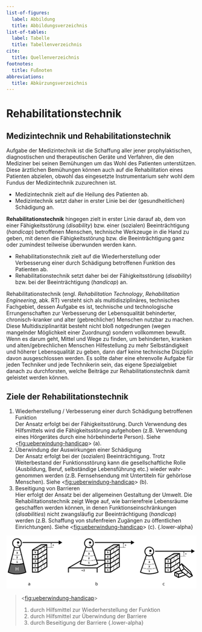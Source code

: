 ```yaml
---
list-of-figures:
  label: Abbildung
  title: Abbildungsverzeichnis
list-of-tables:
  label: Tabelle
  title: Tabellenverzeichnis
cite:
  title: Quellenverzeichnis
footnotes:
  title: Fußnoten
abbreviations:
  title: Abkürzungsverzeichnis
---
```


# Rehabilitationstechnik

## Medizintechnik und Rehabilitationstechnik

Aufgabe der Medizintechnik ist die Schaffung aller jener prophylaktischen, diagnostischen und therapeutischen Geräte und Verfahren, die den Mediziner bei seinen Bemühungen um das Wohl des Patienten unterstützen.
Diese ärztlichen Bemühungen können auch auf die Rehabilitation eines Patienten abzielen, obwohl das eingesetzte Instrumentarium sehr wohl dem Fundus der Medizintechnik zuzurechnen ist.

- Medizintechnik zielt auf die Heilung des Patienten ab.
- Medizintechnik setzt daher in erster Linie bei der (gesundheitlichen) Schädigung an.

**Rehabilitationstechnik** hingegen zielt in erster Linie darauf ab, dem von einer Fähigkeitsstörung (_disability_) bzw. einer (sozialen) Beeinträchtigung (_handicap_) betroffenen Menschen, technische Werkzeuge in die Hand zu geben, mit denen die Fähigkeitsstörung bzw. die Beeinträchtigung ganz oder zumindest teilweise überwunden werden kann.

- Rehabilitationstechnik zielt auf die Wiederherstellung oder Verbesserung einer durch Schädigung betroffenen Funktion des Patienten ab.
- Rehabilitationstechnik setzt daher bei der Fähigkeitsstörung (_disability_) bzw. bei der Beeinträchtigung (_handicap_) an.

Rehabilitationstechnik (engl. _Rehabilitation Technology_, _Rehabilitation Engineering_, abk. RT) versteht sich als multidisziplinäres, technisches Fachgebiet, dessen Aufgabe es ist, technische und technologische Errungenschaften zur Verbesserung der Lebensqualität behinderter, chronisch-kranker und alter (gebrechlicher) Menschen nutzbar zu machen.
Diese Multidisziplinarität besteht nicht bloß notgedrungen (wegen mangelnder Möglichkeit einer Zuordnung) sondern vollkommen bewußt.
Wenn es darum geht, Mittel und Wege zu finden, um behinderten, kranken und alten/gebrechlichen Menschen Hilfestellung zu mehr Selbständigkeit und höherer Lebensqualität zu geben, dann darf keine technische Disziplin davon ausgeschlossen werden.
Es sollte daher eine ehrenvolle Aufgabe für jeden Techniker und jede Technikerin sein, das eigene Spezialgebiet danach zu durchforsten, welche Beiträge zur Rehabilitationstechnik damit geleistet werden können.

## Ziele der Rehabilitationstechnik

1. Wiederherstellung / Verbesserung einer durch Schädigung betroffenen Funktion  
   Der Ansatz erfolgt bei der Fähigkeitsstörung.
   Durch Verwendung des Hilfsmittels wird die Fähigkeitsstörung aufgehoben (z.B. Verwendung eines Hörgerätes durch eine hörbehinderte Person).
   Siehe <<fig:ueberwindung-handicap>> (a).
2. Überwindung der Auswirkungen einer Schädigung  
   Der Ansatz erfolgt bei der (sozialen) Beeinträchtigung.
   Trotz Weiterbestand der Funktionsstörung kann die gesellschaftliche Rolle (Ausbildung, Beruf, selbständige Lebensführung etc.) wieder wahr-
   genommen werden (z.B. Fernsehsendung mit Untertiteln für gehörlose Menschen).
   Siehe <<fig:ueberwindung-handicap>> (b).
3. Beseitigung von Barrieren  
    Hier erfolgt der Ansatz bei der allgemeinen Gestaltung der Umwelt.
   Die Rehabilitationstechnik zeigt Wege auf, wie barrierefreie Lebensräume geschaffen werden können, in denen Funktionseinschränkungen (_disabilities_) nicht zwangsläufig zur Beeinträchtigung (_handicap_) werden (z.B. Schaffung von stufenfreien Zugängen zu öffentlichen Einrichtungen).
   Siehe <<fig:ueberwindung-handicap>> (c).
   {.lower-alpha}

![Überwindung des Handicaps](./pics/04/ueberwindung-des-handicaps.svg "ueberwindung-handicap#Überwindung des Handicaps [@zagler:2008].")

> <<fig:ueberwindung-handicap>>
> 1. durch Hilfsmittel zur Wiederherstellung der Funktion
> 2. durch Hilfsmittel zur Überwindung der Barriere
> 3. durch Beseitigung der Barriere
> {.lower-alpha}
